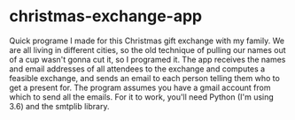 # christmas-exchange-app

Quick programe I made for this Christmas gift exchange with my family. 
We are all living in different cities, so the old technique of pulling our names out of a cup wasn't gonna cut it, so I programed it. 
The app receives the names and email addresses of all attendees to the exchange and computes a feasible exchange, and sends an email to each person telling them who to get a present for. 
The program assumes you have a gmail account from which to send all the emails.
For it to work, you'll need Python (I'm using 3.6) and the smtplib library. 
